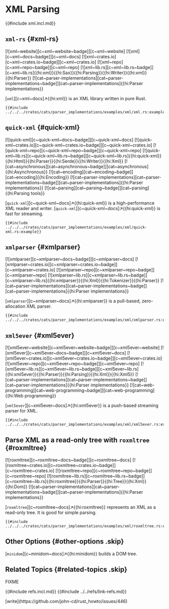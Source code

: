 # XML Parsing

{{#include xml.incl.md}}

## `xml-rs` {#xml-rs}

[![xml~website][c~xml~website~badge]][c~xml~website] [![xml][c~xml~docs~badge]][c~xml~docs] [![xml~crates.io][c~xml~crates.io~badge]][c~xml~crates.io] [![xml~repo][c~xml~repo~badge]][c~xml~repo] [![xml~lib.rs][c~xml~lib.rs~badge]][c~xml~lib.rs]{{hi:xml}}{{hi:Sax}}{{hi:Parsing}}{{hi:Writer}}{{hi:xml}}{{hi:Parser}} [![cat~parser-implementations][cat~parser-implementations~badge]][cat~parser-implementations]{{hi:Parser implementations}}

[`xml`][c~xml~docs]↗{{hi:xml}} is an XML library written in pure Rust.

```rust,editable
{{#include ../../../crates/cats/parser_implementations/examples/xml/xml.rs:example}}
```

## `quick-xml` {#quick-xml}

[![quick-xml][c~quick-xml~docs~badge]][c~quick-xml~docs] [![quick-xml~crates.io][c~quick-xml~crates.io~badge]][c~quick-xml~crates.io] [![quick-xml~repo][c~quick-xml~repo~badge]][c~quick-xml~repo] [![quick-xml~lib.rs][c~quick-xml~lib.rs~badge]][c~quick-xml~lib.rs]{{hi:quick-xml}}{{hi:Html}}{{hi:Parser}}{{hi:Serde}}{{hi:Writer}}{{hi:Xml}} [![cat~asynchronous][cat~asynchronous~badge]][cat~asynchronous]{{hi:Asynchronous}} [![cat~encoding][cat~encoding~badge]][cat~encoding]{{hi:Encoding}} [![cat~parser-implementations][cat~parser-implementations~badge]][cat~parser-implementations]{{hi:Parser implementations}} [![cat~parsing][cat~parsing~badge]][cat~parsing]{{hi:Parsing tools}}

[`quick-xml`][c~quick-xml~docs]↗{{hi:quick-xml}} is a high-performance XML reader and writer. [`quick-xml`][c~quick-xml~docs]↗{{hi:quick-xml}} is fast for streaming.

```rust,editable
{{#include ../../../crates/cats/parser_implementations/examples/xml/quick-xml.rs:example}}
```

## `xmlparser` {#xmlparser}

[![xmlparser][c~xmlparser~docs~badge]][c~xmlparser~docs] [![xmlparser~crates.io][c~xmlparser~crates.io~badge]][c~xmlparser~crates.io] [![xmlparser~repo][c~xmlparser~repo~badge]][c~xmlparser~repo] [![xmlparser~lib.rs][c~xmlparser~lib.rs~badge]][c~xmlparser~lib.rs]{{hi:xmlparser}}{{hi:Xml}}{{hi:Tokenizer}}{{hi:Parser}} [![cat~parser-implementations][cat~parser-implementations~badge]][cat~parser-implementations]{{hi:Parser implementations}}

[`xmlparser`][c~xmlparser~docs]↗{{hi:xmlparser}} is a pull-based, zero-allocation XML parser.

```rust,editable
{{#include ../../../crates/cats/parser_implementations/examples/xml/xmlparser.rs:example}}
```

## `xml5ever` {#xml5ever}

[![xml5ever~website][c~xml5ever~website~badge]][c~xml5ever~website] [![xml5ever][c~xml5ever~docs~badge]][c~xml5ever~docs] [![xml5ever~crates.io][c~xml5ever~crates.io~badge]][c~xml5ever~crates.io] [![xml5ever~repo][c~xml5ever~repo~badge]][c~xml5ever~repo] [![xml5ever~lib.rs][c~xml5ever~lib.rs~badge]][c~xml5ever~lib.rs]{{hi:xml5ever}}{{hi:Parser}}{{hi:Parsing}}{{hi:Xml}}{{hi:Xml5}} [![cat~parser-implementations][cat~parser-implementations~badge]][cat~parser-implementations]{{hi:Parser implementations}} [![cat~web-programming][cat~web-programming~badge]][cat~web-programming]{{hi:Web programming}}

[`xml5ever`][c~xml5ever~docs]↗{{hi:xml5ever}} is a push-based streaming parser for XML.

```rust,editable
{{#include ../../../crates/cats/parser_implementations/examples/xml/xml5ever.rs:example}}
```

## Parse XML as a read-only tree with `roxmltree` {#roxmltree}

[![roxmltree][c~roxmltree~docs~badge]][c~roxmltree~docs] [![roxmltree~crates.io][c~roxmltree~crates.io~badge]][c~roxmltree~crates.io] [![roxmltree~repo][c~roxmltree~repo~badge]][c~roxmltree~repo] [![roxmltree~lib.rs][c~roxmltree~lib.rs~badge]][c~roxmltree~lib.rs]{{hi:roxmltree}}{{hi:Parser}}{{hi:Tree}}{{hi:Xml}}{{hi:Dom}} [![cat~parser-implementations][cat~parser-implementations~badge]][cat~parser-implementations]{{hi:Parser implementations}}

[`roxmltree`][c~roxmltree~docs]↗{{hi:roxmltree}} represents an XML as a read-only tree. It is good for simple parsing.

```rust,editable
{{#include ../../../crates/cats/parser_implementations/examples/xml/roxmltree.rs:example}}
```

## Other Options {#other-options .skip}

[`minidom`][c~minidom~docs]↗{{hi:minidom}} builds a DOM tree.

## Related Topics {#related-topics .skip}

FIXME

{{#include refs.incl.md}}
{{#include ../../refs/link-refs.md}}

<div class="hidden">
[write](https://github.com/john-cd/rust_howto/issues/446)
</div>
